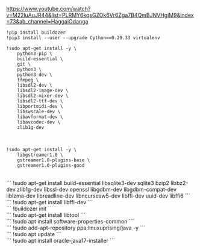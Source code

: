 https://www.youtube.com/watch?v=M22luAuJR44&list=PLRMY6kqsGZOk6Vr6Zga7B4QmBJNVHgiM9&index=73&ab_channel=HaggaiOdanga

```!pip install buildozer ```
<br>
```!pip3 install --user --upgrade Cython==0.29.33 virtualenv```
<br>
```
!sudo apt-get install -y \
    python3-pip \
    build-essential \
    git \
    python3 \
    python3-dev \
    ffmpeg \
    libsdl2-dev \
    libsdl2-image-dev \
    libsdl2-mixer-dev \
    libsdl2-ttf-dev \
    libportmidi-dev \
    libswscale-dev \
    libavformat-dev \
    libavcodec-dev \
    zlib1g-dev
```

<br>

```
!sudo apt-get install -y \
    libgstreamer1.0 \
    gstreamer1.0-plugins-base \
    gstreamer1.0-plugins-good
```

<br>
```
!sudo apt-get install build-essential libsqlite3-dev sqlite3 bzip2 libbz2-dev zlib1g-dev libssl-dev openssl libgdbm-dev libgdbm-compat-dev liblzma-dev libreadline-dev libncursesw5-dev libffi-dev uuid-dev libffi6
```
<br>
```
!sudo apt-get install libffi-dev
```
<br>
```
!buildozer init
```

<br>
```
!sudo apt-get install libtool
```

<br>
```
!sudo apt install software-properties-common
```

<br>
```
!sudo add-apt-repository ppa:linuxuprising/java -y
```

<br>
```
!sudo apt update
```

<br>
```
!sudo apt install oracle-java17-installer
```

